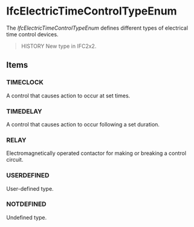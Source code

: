 # IfcElectricTimeControlTypeEnum

The _IfcElectricTimeControlTypeEnum_ defines different types of electrical time control devices.
<!-- end of short definition -->

> HISTORY New type in IFC2x2.

## Items

### TIMECLOCK
A control that causes action to occur at set times.

### TIMEDELAY
A control that causes action to occur following a set duration.

### RELAY
Electromagnetically operated contactor for making or breaking a control circuit.

### USERDEFINED
User-defined type.

### NOTDEFINED
Undefined type.
